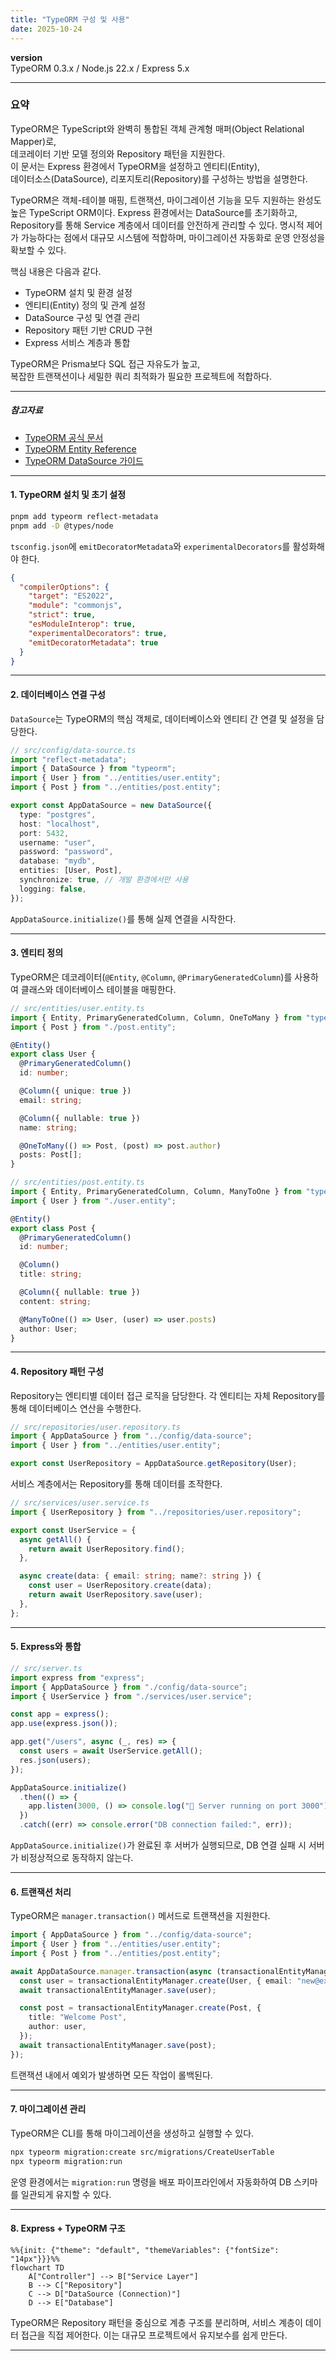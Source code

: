 ```yaml
---
title: "TypeORM 구성 및 사용"
date: 2025-10-24
---
```


**version**  
TypeORM 0.3.x / Node.js 22.x / Express 5.x

---

### 요약  
TypeORM은 TypeScript와 완벽히 통합된 객체 관계형 매퍼(Object Relational Mapper)로,  
데코레이터 기반 모델 정의와 Repository 패턴을 지원한다.  
이 문서는 Express 환경에서 TypeORM을 설정하고 엔티티(Entity),  
데이터소스(DataSource), 리포지토리(Repository)를 구성하는 방법을 설명한다.  

TypeORM은 객체-테이블 매핑, 트랜잭션, 마이그레이션 기능을 모두 지원하는
완성도 높은 TypeScript ORM이다.
Express 환경에서는 DataSource를 초기화하고, Repository를 통해
Service 계층에서 데이터를 안전하게 관리할 수 있다.
명시적 제어가 가능하다는 점에서 대규모 시스템에 적합하며,
마이그레이션 자동화로 운영 안정성을 확보할 수 있다.

핵심 내용은 다음과 같다.  
- TypeORM 설치 및 환경 설정  
- 엔티티(Entity) 정의 및 관계 설정  
- DataSource 구성 및 연결 관리  
- Repository 패턴 기반 CRUD 구현  
- Express 서비스 계층과 통합  

TypeORM은 Prisma보다 SQL 접근 자유도가 높고,  
복잡한 트랜잭션이나 세밀한 쿼리 최적화가 필요한 프로젝트에 적합하다.  

---

##### 참고자료  
- [TypeORM 공식 문서](https://typeorm.io/)  
- [TypeORM Entity Reference](https://typeorm.io/entities)  
- [TypeORM DataSource 가이드](https://typeorm.io/data-source)  

---

#### 1. TypeORM 설치 및 초기 설정  

```bash
pnpm add typeorm reflect-metadata
pnpm add -D @types/node
```

`tsconfig.json`에 `emitDecoratorMetadata`와 `experimentalDecorators`를 활성화해야 한다.

```json
{
  "compilerOptions": {
    "target": "ES2022",
    "module": "commonjs",
    "strict": true,
    "esModuleInterop": true,
    "experimentalDecorators": true,
    "emitDecoratorMetadata": true
  }
}
```

---

#### 2. 데이터베이스 연결 구성

`DataSource`는 TypeORM의 핵심 객체로,
데이터베이스와 엔티티 간 연결 및 설정을 담당한다.

```typescript
// src/config/data-source.ts
import "reflect-metadata";
import { DataSource } from "typeorm";
import { User } from "../entities/user.entity";
import { Post } from "../entities/post.entity";

export const AppDataSource = new DataSource({
  type: "postgres",
  host: "localhost",
  port: 5432,
  username: "user",
  password: "password",
  database: "mydb",
  entities: [User, Post],
  synchronize: true, // 개발 환경에서만 사용
  logging: false,
});
```

`AppDataSource.initialize()`를 통해 실제 연결을 시작한다.

---

#### 3. 엔티티 정의

TypeORM은 데코레이터(`@Entity`, `@Column`, `@PrimaryGeneratedColumn`)를 사용하여
클래스와 데이터베이스 테이블을 매핑한다.

```typescript
// src/entities/user.entity.ts
import { Entity, PrimaryGeneratedColumn, Column, OneToMany } from "typeorm";
import { Post } from "./post.entity";

@Entity()
export class User {
  @PrimaryGeneratedColumn()
  id: number;

  @Column({ unique: true })
  email: string;

  @Column({ nullable: true })
  name: string;

  @OneToMany(() => Post, (post) => post.author)
  posts: Post[];
}
```

```typescript
// src/entities/post.entity.ts
import { Entity, PrimaryGeneratedColumn, Column, ManyToOne } from "typeorm";
import { User } from "./user.entity";

@Entity()
export class Post {
  @PrimaryGeneratedColumn()
  id: number;

  @Column()
  title: string;

  @Column({ nullable: true })
  content: string;

  @ManyToOne(() => User, (user) => user.posts)
  author: User;
}
```

---

#### 4. Repository 패턴 구성

Repository는 엔티티별 데이터 접근 로직을 담당한다.
각 엔티티는 자체 Repository를 통해 데이터베이스 연산을 수행한다.

```typescript
// src/repositories/user.repository.ts
import { AppDataSource } from "../config/data-source";
import { User } from "../entities/user.entity";

export const UserRepository = AppDataSource.getRepository(User);
```

서비스 계층에서는 Repository를 통해 데이터를 조작한다.

```typescript
// src/services/user.service.ts
import { UserRepository } from "../repositories/user.repository";

export const UserService = {
  async getAll() {
    return await UserRepository.find();
  },

  async create(data: { email: string; name?: string }) {
    const user = UserRepository.create(data);
    return await UserRepository.save(user);
  },
};
```

---

#### 5. Express와 통합

```typescript
// src/server.ts
import express from "express";
import { AppDataSource } from "./config/data-source";
import { UserService } from "./services/user.service";

const app = express();
app.use(express.json());

app.get("/users", async (_, res) => {
  const users = await UserService.getAll();
  res.json(users);
});

AppDataSource.initialize()
  .then(() => {
    app.listen(3000, () => console.log("🚀 Server running on port 3000"));
  })
  .catch((err) => console.error("DB connection failed:", err));
```

`AppDataSource.initialize()`가 완료된 후 서버가 실행되므로,
DB 연결 실패 시 서버가 비정상적으로 동작하지 않는다.

---

#### 6. 트랜잭션 처리

TypeORM은 `manager.transaction()` 메서드로 트랜잭션을 지원한다.

```typescript
import { AppDataSource } from "../config/data-source";
import { User } from "../entities/user.entity";
import { Post } from "../entities/post.entity";

await AppDataSource.manager.transaction(async (transactionalEntityManager) => {
  const user = transactionalEntityManager.create(User, { email: "new@example.com" });
  await transactionalEntityManager.save(user);

  const post = transactionalEntityManager.create(Post, {
    title: "Welcome Post",
    author: user,
  });
  await transactionalEntityManager.save(post);
});
```

트랜잭션 내에서 예외가 발생하면 모든 작업이 롤백된다.

---

#### 7. 마이그레이션 관리

TypeORM은 CLI를 통해 마이그레이션을 생성하고 실행할 수 있다.

```bash
npx typeorm migration:create src/migrations/CreateUserTable
npx typeorm migration:run
```

운영 환경에서는 `migration:run` 명령을 배포 파이프라인에서 자동화하여
DB 스키마를 일관되게 유지할 수 있다.

---

#### 8. Express + TypeORM 구조

```mermaid
%%{init: {"theme": "default", "themeVariables": {"fontSize": "14px"}}}%%
flowchart TD
    A["Controller"] --> B["Service Layer"]
    B --> C["Repository"]
    C --> D["DataSource (Connection)"]
    D --> E["Database"]
```

TypeORM은 Repository 패턴을 중심으로 계층 구조를 분리하며,
서비스 계층이 데이터 접근을 직접 제어한다.
이는 대규모 프로젝트에서 유지보수를 쉽게 만든다.

---

